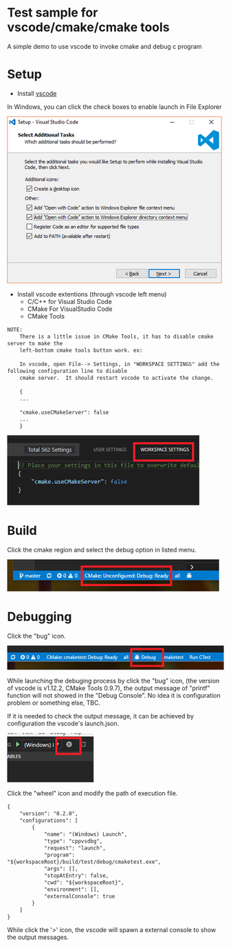 # Test sample for vscode/cmake/cmake tools

A simple demo to use vscode to invoke cmake and debug c program 

# Setup

* Install [vscode](https://code.visualstudio.com/download)

In Windows, you can click the check boxes to enable launch in File Explorer

![install](images/install.png)

* Install vscode extentions (through vscode left menu)
    * C/C++ for Visual Studio Code
    * CMake For VisualStudio Code
    * CMake Tools

```
NOTE:
    There is a little issue in CMake Tools, it has to disable cmake server to make the 
    left-bottom cmake tools button work. ex:

    In vscode, open File--> Settings, in "WORKSPACE SETTINGS" add the following configuration line to disable
    cmake server.  It should restart vscode to activate the change.

    {
    ...

    "cmake.useCMakeServer": false
    ...
    }
```
![build](images/settings.PNG)


# Build

Click the cmake region and select the debug option in listed menu.

![build](images/cmake-tools.PNG)

# Debugging

Click the "bug" icon.

![debug](images/cmake-tools-debug.PNG)

While launching the debuging process by click the "bug" icon, (the version of vscode is v1.12.2, CMake Tools 0.9.7), the output message of "printf" function will not showed in the "Debug Console".  No idea it is configuration problem or something else, TBC.

If it is needed to check the output message, it can be achieved by configuration 
the vscode's launch.json.

![launch](images/launch.PNG)

Click the "wheel" icon and modify the path of execution file.

```
{
    "version": "0.2.0",
    "configurations": [
        {
            "name": "(Windows) Launch",
            "type": "cppvsdbg",
            "request": "launch",
            "program": "${workspaceRoot}/build/test/debug/cmaketest.exe",
            "args": [],
            "stopAtEntry": false,
            "cwd": "${workspaceRoot}",
            "environment": [],
            "externalConsole": true
        }
    ]
}
```

While click the '>' icon, the vscode will spawn a external console to show the output
messages.

